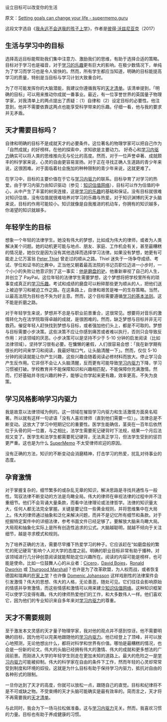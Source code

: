 设立目标可以改变你的生活

原文：[Setting goals can change your life - supermemo.guru](https://supermemo.guru/wiki/Setting_goals_can_change_your_life)

这段文字选自《[我永远不会送我的孩子上学](https://supermemo.guru/wiki/Problem_of_Schooling)》，作者是[彼得·沃兹尼亚克](https://supermemo.guru/wiki/Piotr_Wozniak)（2017）

## 生活与学习中的目标

选择高远目标能帮助我们集中注意力、激励我们的思维，有助于选择合适的策略。目标对于学习也是福音，对于[学习的乐趣](https://supermemo.guru/wiki/Pleasure_of_learning)更有巨大的影响。在极少数情况下，单纯为了学习而学习也是令人愉快的。然而，所有学生都应当知道，明确的目标能提高学习的质量，特别是当目标与学习计划大致重合时。

为了尽可能发挥你的大脑潜能，我建议你遵循我写的[天才清单](https://supermemo.guru/wiki/Genius_checklist)。该清单提到，「明确的目标」可以用来推动你成就一番事业。最近，有一位享誉世界的英国量子物理学家，对我清单上的两点提出了质疑：（1）自律和（2）设定目标的必要性。他注意到，他并不需要依靠这两点也能享受科学带来的乐趣。仔细一看，他与我的要求并无矛盾。

## 天才需要目标吗？

自律和明确的目标不是成就天才的必要条件。这位著名的物理学家可以把自己作为「自然成就」的好榜样。在他的探索中，求知欲是主要动力。 好奇心和[学习内驱力](https://supermemo.guru/wiki/Learn_drive)确实可以将人类的思维推向无与伦比的高度。然而，对于一位声誉卓著、成就颇丰的科学家来说，心灵的自由更容易宣扬。对于正在寻找正确人生道路的青少年来说，这很困难。对于面临着社会施加的种种限制的青少年来说，这就更难了。

在学习中，目标的主要价值在于它与[学习内驱力](https://supermemo.guru/wiki/Learn_drive)的联系。目标孕育了对学习的热爱。由于学习内驱力由知识驱动（参见：[知识估值网络](https://supermemo.guru/wiki/Knowledge_valuation_network)），目标可以作为估值的中心，从中产生了丰富的树突连接，这是[学习的乐趣](https://supermemo.guru/wiki/Pleasure_of_learning)的基础和保证。没有目标就很难对知识估值，没有估值就很难培养对学习的乐趣与热爱。对于知识渊博的天才头脑来说，目标的作用可能较小。知识就像是自我推进的机动车，你拥有的知识越多，你渴望的知识就越多。

## 年轻学生的目标

想象一个年轻的法律学生。她没有伟大的梦想，比如成为伟大的律师，或者为人类解决某个问题。她的动机更可能与地点、朋友、家庭、工作机会有关，甚至最糟糕的情况是，她仅仅是因为没有其他选择而选择学习法律。如果没有梦想，她更有可能走上亿万富翁 [Peter Thiel](https://en.wikipedia.org/wiki/Peter_Thiel) 曾走过的顺从之路。Thiel 迷失于一场争夺成绩、考试、学位和证书的比赛中。正当他又朝着最高法院的书记员职位迈进一小步时，一个小小的失败让他意识到了这一事实：[他是磨盘的驴](https://supermemo.guru/wiki/Thiel_on_competition_for_degrees)。他重新审视了自己的人生，并创立了 PayPal。这位年轻的法律学生需要梦想，这个梦想将把学校里所有的琐事变成真正的[学习乐趣](https://supermemo.guru/wiki/Pleasure_of_learning)。考试和成绩的磨盘可以粉碎那些更为顺从的人，把他们送上被迫学习和被迫工作之路。在这条路上，自律和艰苦是唯一的生存策略。当然，以最高法院为目标也不失为好主意。然而，这个目标需要遵循[学习的基本法则](https://supermemo.guru/wiki/fundamental_law_of_learning)。这不能是折磨之路。

对于年轻学生来说，梦想并不总是与职业前景重合，这很常见。想要将对音乐的激情转化为在法学院取得卓越的成就，是很困难的。然而，缺乏梦想与目标并非无可救药。催促年轻人赶快找到梦想与目标，或者强加他们头上，都是不可取的。梦想与目标需要小步决策。这些决策不应让你感到痛苦或者难以执行，否则只会导致反作用：对该领域的厌恶。小步决策可以是坚持不少于 5-10 分钟的启发阅读（比如法律领域）。坚持学习很有必要。在慵懒的暑假，人们很容易会想：「我在新学期有很长的时间来学习和阅读，我最好喘口气，让头脑清醒一下」。然而，仅仅 5-10 分钟的阅读就能让你产生兴趣，这些兴趣会随着阅读必修材料而放大。停止学习会产生反作用。它非但不会让人头脑清醒，反而更有可能导致[学习内驱力](https://supermemo.guru/wiki/Learn_drive)下降，学习习惯被打破。学校教育并不能保障知识和兴趣相匹配，不能保障你充满激情。然而，打好基础并寻找兴趣的种子，能够让你学起来更有趣，效率更高，不失为良策。

## 学习风格影响学习内驱力

我是故意以法律领域为例的。这一领域在摧毁学习内驱力和生活激情方面臭名昭著。所以就有这样一句谚语「没有人喜欢律师（直到他们需要一位）」。法律总是不断变动。这放大了学习中短期记忆的重要性。医学生能确信，茎突在一百年后依然位于头骨的同一位置，与之相比，法学生需要死记硬背时下法规，结果一个月后法规又变了。医学生和法学生都需要死记硬背，无法真正学习，但法学生受到的惩罚更严重。这也是为什么 [SuperMemo](https://supermemo.guru/wiki/SuperMemo) 不太受律师欢迎的原因。

没有正确的方法，知识的不断变动会消磨精神，打击学习的热爱，扰乱对待事业的态度。

## 孕育激情

对于掌握复杂的，细节繁多的或杂乱无章的知识，解决思路是寻找共通性与一般性。驾驭法律不断变动的方法是鸟瞰全局。伟大的律师在审视法律的过程中并不注重细节。他们不会背诵大量条款，而看中法律理论或法律哲学。法律的知识量太大，任何人都无法完全掌握。关键是要记住一些黄金规则，并将思维集中在大局上。伟大的律师通过抽象和泛化来解决问题，而并不是记忆所有细节和条款。对于挖掘特定案件中的详细法律，参考书面文件已经足够了。要解放大脑来鸟瞰大局。大局观和抽象化实际上是所有创造性追求的公式。大脑越聪明，就越不倾向于关注细节，越是寻求模式和规则。

为了培养正确的方法，需要尽早播下热爱学习的种子。它应该赶在“如磨盘般的繁忙的死记硬背”影响个人对大学的态度之前。明确的职业目标非常有助于播种。对该领域进行几分钟创意阅读就能帮助定位兴趣所在。阅读的内容可能是榜样，也可能是使命。比如一位鼓舞人心的从业者：[Cicero](https://en.wikipedia.org/wiki/Cicero)，[David Boies](https://en.wikipedia.org/wiki/David_Boies)，[Ronald Dworkin](https://en.wikipedia.org/wiki/Ronald_Dworkin) 或 [Thurgood Marshall](https://en.wikipedia.org/wiki/Thurgood_Marshall)？也许是为了改革欧盟，为人权而战，或者恢复德国和瑞典的[在家上学](https://supermemo.guru/wiki/Homeschooling)？也许像 [Domenic Johansson](http://johansson.hslda.org/) 这样戏剧性的法律案件会引发激情？伟大的思想、伟大的人格，无论善恶，随处可见。它们往往会影响原始的情感并孕育激情，而这些情感和激情可以用来建立[知识估值网络](https://supermemo.guru/wiki/knowledge_valuation_network)。这种知识框架可以使学习变得有趣。伟大的律师热爱他们的工作，和大多数伟人一样。他们喜欢它，因为他们的专业知识来自多年来对[学习内驱力](https://supermemo.guru/wiki/Learn_drive)的尊重。

## 天才不需要规则

至于激发本文灵感的天才量子物理学家，我对他的观点并不感到惊讶。他不需要明确的目标，因为他可以完美地跟随他的[学习内驱力](https://supermemo.guru/wiki/learn_drive)。他已经登上了顶峰，并可以放心地预测，无论他想出什么，都将对科学和世界有价值。哪怕是最糟糕的情况，也会是一份新的论文。伟大的头脑已经拥有伟大的激情、伟大的成就和更多想法的广阔前景。而刚进入大学的年轻学生则走在更加未知的道路上。最大的危险之一是[学习内驱力](https://supermemo.guru/wiki/Learn_drive)可能被抑制。伟大的科学家在自由的条件下工作，然而年轻的心灵却常常受到制度和环境的奴役。这就是为什么目标有助于保持学习内驱力，抵抗对自由的各种形式的限制。

一旦你达到了天才的高度，你就可以放松一点，跟随自己的直觉。目标和纪律将不是不可或缺之物。不受束缚的天才头脑可能确实是最有效率的。简而言之，天才将不再需要我的[天才清单](http://super-memory.com/articles/genius.htm#Genius)。

与此同时，我会为下一场马拉松做准备。这与[学习内驱力](https://supermemo.guru/wiki/Learn_drive)无关。然而，我喜欢习惯的力量。目标也有助于养成健康的习惯。